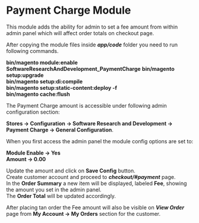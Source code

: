 # Payment Charge Module

This module adds the ability for admin to set a fee amount from within admin panel which will affect order totals on 
checkout page.

After copying the module files inside ***app/code*** folder you need to run following commands.

**bin/magento module:enable SoftwareResearchAndDevelopment_PaymentCharge**
**bin/magento setup:upgrade**  
**bin/magento setup:di:compile**  
**bin/magento setup:static-content:deploy -f**  
**bin/magento cache:flush**  

The Payment Charge amount is accessible under following admin configuration section:  

**Stores -> Configuration -> Software Research and Development -> Payment Charge -> General Configuration**.  

When you first access the admin panel the module config options are set to:

**Module Enable -> Yes**  
**Amount -> 0.00** 

Update the amount and click on **Save Config** button.  
Create customer account and proceed to ***checkout/#payment*** page.  
In the **Order Summary** a new item will be displayed, labeled **Fee**, showing the amount you set in the admin panel.  
The **Order Total** will be updated accordingly.  

After placing tan order the Fee amount will also be visible on ***View Order*** page from **My Account -> My Orders** section for the customer.